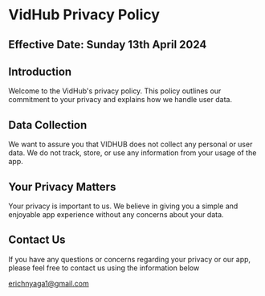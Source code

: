 # VidHub Privacy Policy

## Effective Date: Sunday 13th April 2024

## Introduction

Welcome to the VidHub's privacy policy. This policy outlines our commitment to your privacy and explains how we handle user data.

## Data Collection

We want to assure you that VIDHUB does not collect any personal or user data. We do not track, store, or use any information from your usage of the app.

## Your Privacy Matters

Your privacy is important to us. We believe in giving you a simple and enjoyable app experience without any concerns about your data.

## Contact Us

If you have any questions or concerns regarding your privacy or our app, please feel free to contact us using the information below

erichnyaga1@gmail.com
